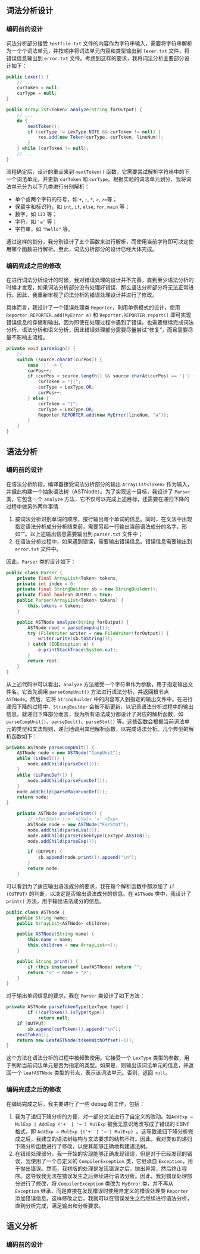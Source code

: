 ## 词法分析设计

### 编码前的设计

词法分析部分接受 `testfile.txt` 文件的内容作为字符串输入，需要将字符串解析为一个个词法单元，并按顺序将词法单元内容和类型输出到 `lexer.txt` 文件，将错误信息输出到 `error.txt` 文件。考虑到这样的要求，我将词法分析主要部分设计如下：

```java
public Lexer() {
    // ...
    curToken = null;
    curType = null;
}

public ArrayList<Token> analyze(String forOutput) {
    // ...
    do {
        nextToken();
        if (curType != LexType.NOTE && curToken != null) {
            res.add(new Token(curType, curToken, lineNum));
        }
    } while (curToken != null);
    // ...
}
```

流程确定后，设计的重点来到 `nextToken()` 函数，它需要尝试解析字符串中的下一个词法单元，并更新 `curToken` 和 `curType`。根据实验的词法单元划分，我将词法单元分为以下几类进行分别解析：

- 单个或两个字符的符号，如 `+`, `-`, `*`, `>`, `>=`等；
- 保留字和标识符，如 `int`, `if`, `else`, `for`, `main` 等；
- 数字，如 `123` 等；
- 字符，如 `'a'` 等；
- 字符串，如 `"hello"` 等。

通过这样的划分，我分别设计了五个函数来进行解析，而使用当前字符即可决定使用哪个函数进行解析。至此，词法分析部分的设计已经大体完成。

### 编码完成之后的修改

在进行词法分析设计的时候，我对错误处理的设计并不完善，直到至少语法分析的时候才发现，如果词法分析部分没有处理好错误，那么语法分析部分将无法正常进行。因此，我重新审视了词法分析的错误处理设计并进行了修改。

具体而言，我设计了一个错误处理类 `Reporter`，利用单例模式的设计，使用 `Reporter.REPORTER.add(MyError e)` 和 `Reporter.REPORTER.report()` 即可实现错误信息的存储和输出。因为即使在处理过程中遇到了错误，也需要继续完成词法分析、语法分析和语义分析，因此错误处理部分需要尽量尝试“修复”，而且需要尽量不影响主流程。

```java
private void parseSign() {
    // ...
    switch (source.charAt(curPos)) {
        case '|' -> {
        curPos++;
        if (curPos < source.length() && source.charAt(curPos) == '|') {
            curToken = "||";
            curType = LexType.OR;
            curPos++;
        } else {
            curToken = "|";
            curType = LexType.OR;
            Reporter.REPORTER.add(new MyError(lineNum, "a"));
        }
    }
}
```

## 语法分析

### 编码前的设计

在语法分析阶段，编译器接受词法分析部分的输出 `ArrayList<Token>` 作为输入，并据此构建一个抽象语法树（ASTNode）。为了实现这一目标，我设计了 `Parser` 类，它包含一个 `analyze` 方法，它不仅可以完成上述目标，还需要在递归下降的过程中做另外两件事情：

1. 按词法分析识别单词的顺序，按行输出每个单词的信息。同时，在文法中出现指定语法分析成分分析结束前，需要另起一行输出当前语法成分的名字，形如“<Stmt>”。以上述输出信息需要输出到 `parser.txt` 文件中；
2. 在语法分析过程中，如果遇到错误，需要输出错误信息。错误信息需要输出到 `error.txt` 文件中。

因此，`Parser` 类的设计如下：

```java
public class Parser {
    private final ArrayList<Token> tokens;
    private int index = 0;
    private final StringBuilder sb = new StringBuilder();
    private final boolean OUTPUT = true;
    public Parser(ArrayList<Token> tokens) {
        this.tokens = tokens;
    }

    public ASTNode analyze(String forOutput) {
        ASTNode root = parseCompUnit();
        try (FileWriter writer = new FileWriter(forOutput)) {
            writer.write(sb.toString());
        } catch (IOException e) {
            e.printStackTrace(System.out);
        }
        return root;
    }
}
```

从上述代码中可以看出，`analyze` 方法接受一个字符串作为参数，用于指定输出文件名。它首先调用 `parseCompUnit()` 方法进行语法分析，并返回根节点 `ASTNode`。然后，它将 `StringBuilder` 中的内容写入到指定的输出文件中。在进行递归下降的过程中，`StringBuilder` 会被不断更新，以记录语法分析过程中的输出信息。就递归下降部分而言，我为所有语法成分都设计了对应的解析函数，如 `parseCompUnit()`、`parseDecl()`、`parseStmt()` 等。这些函数会根据当前词法单元的类型和文法规则，递归地调用其他解析函数，以完成语法分析。几个典型的解析函数如下：

```java
private ASTNode parseCompUnit() {
    ASTNode node = new ASTNode("CompUnit");
    while (isDecl()) {
        node.addChild(parseDecl());
    }
    while (isFuncDef()) {
        node.addChild(parseFuncDef());
    }
    node.addChild(parseMainFuncDef());
    return node;
}
```

```java
    private ASTNode parseForStmt() {
        // <ForStmt> ::=  <LVal> '=' <Exp>
        ASTNode node = new ASTNode("ForStmt");
        node.addChild(parseLVal());
        node.addChild(parseTokenType(LexType.ASSIGN));
        node.addChild(parseExp());

        if (OUTPUT) {
            sb.append(node.print()).append("\n");
        }
        return node;
    }
```

可以看到为了适应输出语法成分的要求，我在每个解析函数中都添加了 `if (OUTPUT)` 的判断，以决定是否输出语法成分的信息。在 `ASTNode` 类中，我设计了 `print()` 方法，用于输出语法成分的信息。

```java
public class ASTNode {
    public String name;
    public ArrayList<ASTNode> children;

    public ASTNode(String name) {
        this.name = name;
        this.children = new ArrayList<>();
    }

    public String print() {
        if (this instanceof LeafASTNode) return "";
        return "<" + name + ">";
    }
}
```

对于输出单词信息的要求，我在 `Parser` 类设计了如下方法：

```java
private ASTNode parseTokenType(LexType type) {
        if (!curToken().isType(type))
            return null;
    if (OUTPUT)
        sb.append(curToken()).append("\n");
    nextToken();
    return new LeafASTNode(tokenWithOffset(-1));
}
```

这个方法在语法分析的过程中被频繁使用。它接受一个 `LexType` 类型的参数，用于判断当前词法单元是否为指定的类型。如果是，则输出该词法单元的信息，并返回一个 `LeafASTNode` 类型的节点，表示该词法单元。否则，返回 `null`。

### 编码完成之后的修改

在编码完成之后，我主要进行了一些 debug 的工作，包括：

1. 我为了递归下降分析的方便，对一部分文法进行了自定义的改动。如` AddExp → MulExp | AddExp ('+' | '−') MulExp ` 被我无意识地改写成了错误的 EBNF 格式，即 `AddExp → MulExp {('+' | '−') MulExp} `。这导致递归下降分析完成之后，我建立的语法树结构与文法要求的结构不符。因此，我对类似的递归下降分析函数进行了修改，以使其能够正确地构建语法树。
2. 在错误处理部分，我一开始的实现能够正确发现错误，但是对于已经发现的错误，我使用了一个自定义的 `CompilerException` 类，它继承自 `Exception`，用于抛出错误。然而，我初版的处理是发现错误之后，抛出异常，然后终止程序。这导致我无法在错误发生之后继续进行语法分析。因此，我对错误处理部分进行了修改，将 `CompilerException` 类改为 `MyError` 类，并不再从 `Exception` 继承，而是直接在发现错误时使用自定义的错误处理类 `Reporter` 添加错误信息。这样修改之后，我就可以在错误发生之后继续进行语法分析，直到分析完成，满足输出和分析要求。

## 语义分析

### 编码前的设计

